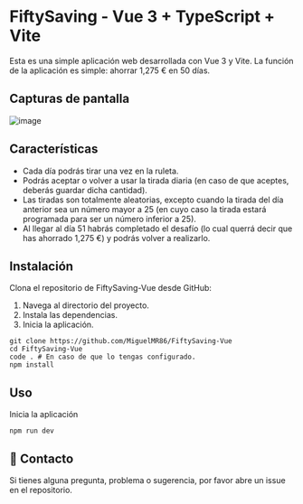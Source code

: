 # FiftySaving - Vue 3 + TypeScript + Vite

Esta es una simple aplicación web desarrollada con Vue 3 y Vite. La función de la aplicación es simple: ahorrar 1,275 € en 50 días.

## Capturas de pantalla

![image](https://github.com/MiguelMR86/FiftySaving-Vue/assets/90867675/a2ebb9a0-7218-4629-8eef-1379502b2ff0)


## Características

- Cada día podrás tirar una vez en la ruleta.
- Podrás aceptar o volver a usar la tirada diaria (en caso de que aceptes, deberás guardar dicha cantidad).
- Las tiradas son totalmente aleatorias, excepto cuando la tirada del día anterior sea un número mayor a 25 (en cuyo caso la tirada estará programada para ser un número inferior a 25).
- Al llegar al día 51 habrás completado el desafío (lo cual querrá decir que has ahorrado 1,275 €) y podrás volver a realizarlo.

## Instalación
Clona el repositorio de FiftySaving-Vue desde GitHub:
1. Navega al directorio del proyecto.
2. Instala las dependencias.
3. Inicia la aplicación.

```shell
git clone https://github.com/MiguelMR86/FiftySaving-Vue
cd FiftySaving-Vue
code . # En caso de que lo tengas configurado.
npm install
```

## Uso
Inicia la aplicación

```shell
npm run dev
```

## 📱 Contacto
Si tienes alguna pregunta, problema o sugerencia, por favor abre un issue en el repositorio.
